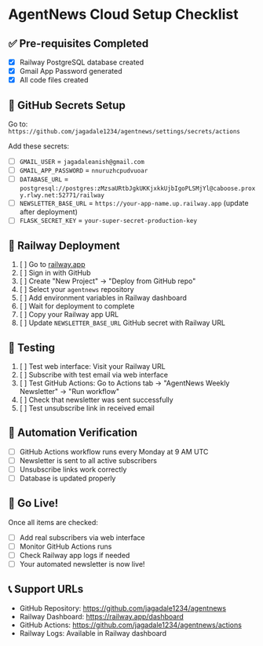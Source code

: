 # AgentNews Cloud Setup Checklist

## ✅ Pre-requisites Completed
- [x] Railway PostgreSQL database created
- [x] Gmail App Password generated
- [x] All code files created

## 🔐 GitHub Secrets Setup
Go to: `https://github.com/jagadale1234/agentnews/settings/secrets/actions`

Add these secrets:
- [ ] `GMAIL_USER` = `jagadaleanish@gmail.com`
- [ ] `GMAIL_APP_PASSWORD` = `nnuruzhcpudvuoar`
- [ ] `DATABASE_URL` = `postgresql://postgres:zMzsaURtbJgkUKKjxkkUjbIgoPLSMjYl@caboose.proxy.rlwy.net:52771/railway`
- [ ] `NEWSLETTER_BASE_URL` = `https://your-app-name.up.railway.app` (update after deployment)
- [ ] `FLASK_SECRET_KEY` = `your-super-secret-production-key`

## 🚀 Railway Deployment
1. [ ] Go to [railway.app](https://railway.app)
2. [ ] Sign in with GitHub
3. [ ] Create "New Project" → "Deploy from GitHub repo"
4. [ ] Select your `agentnews` repository
5. [ ] Add environment variables in Railway dashboard
6. [ ] Wait for deployment to complete
7. [ ] Copy your Railway app URL
8. [ ] Update `NEWSLETTER_BASE_URL` GitHub secret with Railway URL

## 🧪 Testing
1. [ ] Test web interface: Visit your Railway URL
2. [ ] Subscribe with test email via web interface
3. [ ] Test GitHub Actions: Go to Actions tab → "AgentNews Weekly Newsletter" → "Run workflow"
4. [ ] Check that newsletter was sent successfully
5. [ ] Test unsubscribe link in received email

## 🔄 Automation Verification
- [ ] GitHub Actions workflow runs every Monday at 9 AM UTC
- [ ] Newsletter is sent to all active subscribers
- [ ] Unsubscribe links work correctly
- [ ] Database is updated properly

## 🎉 Go Live!
Once all items are checked:
- [ ] Add real subscribers via web interface
- [ ] Monitor GitHub Actions runs
- [ ] Check Railway app logs if needed
- [ ] Your automated newsletter is now live!

## 📞 Support URLs
- GitHub Repository: https://github.com/jagadale1234/agentnews
- Railway Dashboard: https://railway.app/dashboard
- GitHub Actions: https://github.com/jagadale1234/agentnews/actions
- Railway Logs: Available in Railway dashboard

